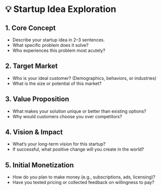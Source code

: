 # 💡 Startup Idea Exploration

## 1. Core Concept
- Describe your startup idea in 2–3 sentences.  
- What specific problem does it solve?  
- Who experiences this problem most acutely?

## 2. Target Market
- Who is your ideal customer? (Demographics, behaviors, or industries)  
- What is the size or potential of this market?  

## 3. Value Proposition
- What makes your solution unique or better than existing options?  
- Why would customers choose you over competitors?

## 4. Vision & Impact
- What’s your long-term vision for this startup?  
- If successful, what positive change will you create in the world?

## 5. Initial Monetization
- How do you plan to make money (e.g., subscriptions, ads, licensing)?  
- Have you tested pricing or collected feedback on willingness to pay?
